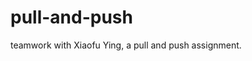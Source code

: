 # pull-and-push
teamwork with Xiaofu Ying, a pull and push assignment.
                                                                   